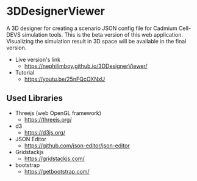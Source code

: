 # 3DDesignerViewer
A 3D designer for creating a scenario JSON config file for Cadmium Cell-DEVS simulation tools.
This is the beta version of this web application. Visualizing the simulation result in 3D space will be available in the
final version. 
- Live version's link
    - https://nephilimboy.github.io/3DDesignerViewer/
- Tutorial 
    - https://youtu.be/25nFQcOXNxU
   
## Used Libraries
- Threejs (web OpenGL framework)
    - https://threejs.org/
- d3
    - https://d3js.org/
- JSON Editor
    - https://github.com/json-editor/json-editor
- Gridstackjs
    - https://gridstackjs.com/
- bootstrap
    -   https://getbootstrap.com/